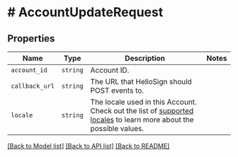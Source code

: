 # # AccountUpdateRequest



## Properties

Name | Type | Description | Notes
------------ | ------------- | ------------- | -------------
| `account_id` | ```string``` |  Account ID.  |  |
| `callback_url` | ```string``` |  The URL that HelloSign should POST events to.  |  |
| `locale` | ```string``` |  The locale used in this Account. Check out the list of [supported locales](/api/reference/constants/#supported-locales) to learn more about the possible values.  |  |

[[Back to Model list]](../../README.md#models) [[Back to API list]](../../README.md#endpoints) [[Back to README]](../../README.md)
